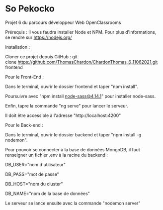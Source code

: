 # So Pekocko

Projet 6 du parcours développeur Web OpenClassrooms



Prérequis :
Il vous faudra installer Node et NPM. Pour plus d'informations, se rendre sur https://nodejs.org/


Installation :

Cloner ce projet depuis GitHub : git clone https://github.com/ThomasChardon/ChardonThomas_6_11062021.git frontend




Pour le Front-End :

Dans le terminal, ouvrir le dossier frontend et taper "npm install".

Poursuivre avec "npm install node-sass@4.14.1" pour installer node-sass.

Enfin, tapre la commande "ng serve" pour lancer le serveur.

Il doit être accessible à l'adresse "http://localhost:4200"




Pour le Back-end :

Dans le terminal, ouvrir le dossier backend et taper "npm install -g nodemon".

Pour pouvoir se connecter à la base de données MongoDB, il faut renseigner un fichier .env à la racine du backend :

DB_USER="nom d'utilisateur"

DB_PASS="mot de passe"

DB_HOST="nom du cluster"

DB_NAME="nom de la base de données"


Le serveur se lance ensuite avec la commande "nodemon server"

